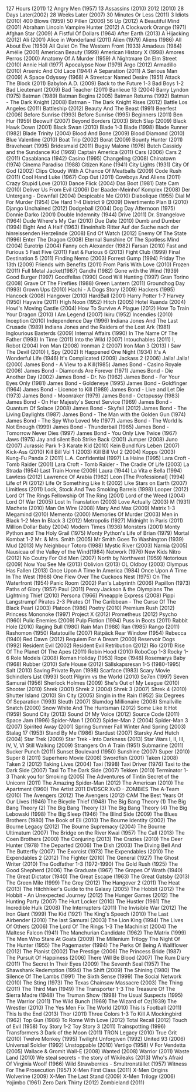 127 Hours (2011)
12 Angry Men (1957)
13 Assassins (2010)
2012 (2010)
28 Days Later(2002)
28 Weeks Later (2007)
30 Minutes Or Less (2011)
3 Idiots (2010)
400 Blows (1959)
50 Pillen (2006)
56 Up (2012)
A Beautiful Mind (2001)
Abraham Lincoln Vampire Hunter (2012)
A Clockwork Orange (1971)
Afghan Star (2009)
A Fistful Of Dollars (1964)
After Earth (2013)
A Hijacking (2012)
Ali (2001)
Alice in Wonderland (2011)
Alien (1979)
Aliens (1986)
All About Eve (1950)
All Quiet On The Western Front (1933)
Amadeus (1984)
Amélie (2001)
American Beauty (1999)
American History X (1998)
Amores Perros (2000)
Anatomy Of A Murder (1959)
A Nightmare On Elm Street (2010)
Annie Hall (1977)
Apocalypse Now (1979)
Argo (2012)
Armadillo (2010)
Arsenic And Old Lace (1944)
A Separation (2011)
A Serious Man (2009)
A Space Odyssey (1968)
A Streetcar Named Desire (1951)
Attack The Block (2011)
Babylon A.D. (2009)
Back to the Future 1-3
Bad Boys 1-2
Bad Lieutenant (2009)
Bad Teacher (2011)
Banlieue 13 (2004)
Barry Lyndon (1975)
Batman (1989)
Batman Begins (2005)
Batman Returns (1992)
Batman - The Dark Knight (2008)
Batman - The Dark Knight Rises (2012)
Battle Los Angeles (2011)
Battleship (2012)
Beauty And The Beast (1991)
Beerfest (2006)
Before Sunrise (1993)
Before Sunrise (1995)
Beginners (2011)
Ben Hur (1959)
Beowulf (2007)
Beyond Borders (2003)
Bitch Slap (2009)
Black Hawk Down (2001)
Black Swan (2010)
Blade 1-3
Blade (1998)
Blade Runner (1982)
Blade Trinity (2004)
Blood And Bone (2009)
Blood Diamond (2010)
Blue Valentine (2010)
Boat Trip (2002)
Borat (2009)
Bounty Hunter (2011)
Braveheart (1995)
Bridesmaid (2011)
Bugsy Malone (1976)
Butch Cassidy and the Sundance Kid (1969)
Captain America (2011)
Cars (2006)
Cars 2 (2011)
Casablanca (1942)
Casino (1995)
Changeling (2008)
Chinatown (1974)
Cinema Paradiso (1988)
Citizen Kane (1941)
City Lights (1931)
City Of God (2002)
Clips
Cloudy With A Chance Of Meatballs (2009)
Code Rush (2011)
Cool Hand Luke (1967)
Cop Out (2011)
Cowboys And Aliens (2011)
Crazy Stupid Love (2010)
Dance Flick (2004)
Das Boot (1981)
Date Cam (2010)
Deliver Us From Evil (2006)
Der Baader-Meinhof Komplex (2008)
Der Untergang - Downfall (2004)
Despicable Me (2010)
Diabolique (1955)
Dial M For Murder (1954)
Die Hard 1-4
District 9 (2009)
Divertimento Plan B (2010)
Django Unchained (2012)
Dodgeball (2004)
Dog Day Afternoon (1975)
Donnie Darko (2001)
Double Indemnity (1944)
Drive (2011)
Dr. Strangelove (1964)
Dude Where's My Car (2010)
Due Date (2010)
Dumb and Dumber (1994)
Eight And A Half (1963)
Eineinhalb Ritter Auf der Suche nach der hinreissenden Herzelinde (2008)
End Of Watch (2012)
Enemy Of The State (1996)
Enter The Dragon (2008)
Eternal Sunshine Of The Spotless Mind (2004)
Eurotrip (2004)
Fanny och Alexander (1982)
Farsan (2010)
Fast and Furious 5 Fast Five (2011)
Fast & Furious 6 (2013)
Fight Club (1999)
Final Destination 5 (2011)
Finding Nemo (2003)
Forrest Gump (1994)
Friday The 13th (2009)
Friends with Benefits (2011)
From Paris With Love (2010)
Frozen (2011)
Full Metal Jacket(1987)
Gandhi (1982)
Gone with the Wind (1939)
Good Burger (1997)
Goodfellas (1990)
Good Will Hunting (1997)
Gran Torino (2008)
Grave Of The Fireflies (1988)
Green Lantern (2011)
Groundhog Day (1993)
Grown Ups (2010)
Hachi - A Dogs Story (2009)
Hackers (1995)
Hancock (2008)
Hangover (2010)
HardBall (2001)
Harry Potter 1-7
Harvey (1950)
Haywire (2011)
High Noon (1952)
Hitch (2005)
Hotel Ruanda (2004)
Howl's Moving Castle (2004)
How To Survive A Plague (2012)
How To Train Your Dragon (2010)
I Am Legend (2007)
Ikiru (1952)
Incendies (2010)
Inception (2010)
Independence Day (1996)
Indiana Jones And The Last Crusade (1989)
Indiana Jones and the Raiders of the Lost Ark (1981)
Inglourious Basterds (2009)
Internal Affairs (1990)
In The Name Of The Father (1993)
In Time (2011)
Into the Wild (2007)
Intouchables (2011)
I, Robot (2004)
Iron Man (2008)
Ironman 2 (2007)
Iron Man 3 (2013)
I Saw The Devil (2010)
I, Spy (2002)
It Happened One Night (1934)
It's A Wonderful Life (1946)
It's Complicated (2009)
Jackass 2 (2006)
Jalla! Jalla! (2000)
James Bond - A View to a Kill(1985)
James Bond - Casino Royale (2006)
James Bond - Diamonds Are Forever (1971)
James Bond - Die Another Day (2002)
James Bond - Dr. No (1962)
James Bond - For Your Eyes Only (1981)
James Bond - Goldeneye (1995)
James Bond -  Goldfinger (1964)
James Bond - Licence to Kill (1989)
James Bond - Live and Let Die (1973)
James Bond - Moonraker (1979)
James Bond - Octopussy (1983)
James Bond - On Her Majesty's Secret Service (1969)
James Bond - Quantum Of Solace (2008)
James Bond - Skyfall (2012)
James Bond - The Living Daylights (1987)
James Bond - The Man with the Golden Gun (1974)
James Bond - The Spy Who Loved Me (1977)
James Bond - The World Is Not Enough (1999)
James Bond - Thunderball (1965)
James Bond - Tomorrow Never Dies (1997)
James Bond - You Only Live Twice (1967)
Jaws (1975)
Jay and silent Bob Strike Back (2001)
Jumper (2008)
Juno (2007)
Jurassic Park 1-3
Karate Kid (2010)
Kein Bund fürs Leben (2007)
Kick-Ass (2010)
Kill Bill Vol 1 (2003)
Kill Bill Vol 2 (2004)
Kopps (2003)
Kung-Fu Panda 2 (2011)
L.A. Confidential (1997)
La Haine (1995)
Lara Croft - Tomb Raider (2001)
Lara Croft - Tomb Raider - The Cradle Of Life (2003)
La Strada (1954)
Last Train Home (2009)
Laura (1944)
La Vita e Bella (1994)
Lawless (2012)
Lawrence Of Arabia (1962)
Leon [The Professional] (1994)
Life of Pi (2012)
Life Or Something Like It (2002)
Like Stars on Earth (2007)
Limitless (2011)
Lock, Stock And Two Smoking Barrels (1998)
Looper (2012)
Lord Of The Rings Fellowship Of The Ring (2001)
Lord of the Weed (2004)
Lord Of War (2005)
Lost In Translation (2003)
Love Actually (2003)
M (1931)
Machete (2010)
Man On Wire (2008)
Mary And Max (2009)
Matrix 1-3
Megamind (2010)
Memento (2000)
Memories Of Murder (2003)
Men in Black 1-2
Men In Black 3 (2012)
Metropolis (1927)
Midnight In Paris (2011)
Million Dollar Baby (2004)
Modern Times (1936)
Monsters (2001)
Monty Python and The Holy Grail (1975)
Monty Python's Life of Brian (1979)
Mortal Kombat 1-2
Mr. & Mrs. Smith (2005)
Mr Smith Goes To Washington (1939)
Mud (2013)
My Neighbour Totoro (1988)
Mystic River (2003)
Narnia (2005)
Nausicaa of the Valley of the Wind(1984)
Network (1976)
New Kids Nitro (2012)
No Coutry For Old Men (2007)
North by Northwest (1959)
Notorious (2009)
Now You See Me (2013)
Oblivion (2013)
OL
Oldboy (2003)
Olympus Has Fallen (2013)
Once Upon A Time In America (1984)
Once Upon A Time In The West (1968)
One Flew Over The Cuckoos Nest (1975)
On The Waterfront (1954)
Panic Room (2002)
Pan's Labyrinth (2006)
Papillon (1973)
Paths of Glory (1957)
Paul (2011)
Percy Jackson & the Olympians The Lightning Thief (2010)
Persona (1966)
Pineapple Express (2008)
Pippi Langstrumpf
Pirates 2-3
Pirates Of The Caribbean - The Curse Of The Black Pearl (2003)
Platoon (1986)
Poetry (2010)
Premium Rush (2012)
Princess Mononoke (1997)
Project X (2012)
Prometheus (2012)
Psycho (1960)
Pulic Enemies (2009)
Pulp Fiction (1994)
Puss in Boots (2011)
Rabbit Hole (2010)
Raging Bull (1980)
Rain Man (1988)
Ran (1985)
Rango (2011)
Rashomon (1950)
Ratatouille (2007)
Rätpäck
Rear Window (1954)
Rebecca (1940)
Red Dawn (2012)
Requiem For A Dream (2000)
Reservoir Dogs (1992)
Resident Evil (2002)
Resident Evil Retribution (2012)
Rio (2011)
Rise Of The Planet Of The Apes (2011)
Robin Hood (2010)
RoboCop 1-3
Rocky 1-6
Role Models (2008)
Roman Holiday (1953)
Rope (1948)
Rosemarys Baby (1968)
Rubber (2010)
Safe House (2012)
Sällskapsresan 1-5 (1980-1995)
Salt (2010)
Saving Private Ryan (1998)
Scarface (1983)
Scary Movie
Schindlers List (1993)
Scott Pilgrim vs the World (2010)
Se7en (1997)
Seven Samurai (1956)
Sherlock Holmes (2009)
She's Out of My League (2010)
Shooter (2010)
Shrek (2001)
Shrek 2 (2004)
Shrek 3 (2007)
Shrek 4 (2010)
Shutter Island (2010)
Sin City (2005)
Singin in the Rain (1952)
Six Degrees Of Separation (1993)
Sleuth (2007)
Slumdog Millionaire (2008)
Smallville
Snatch (2000)
Snow White And The Huntsman (2012)
Some Like It Hot (1959)
Sound City (2013)
Sound Of My Voice (2012)
Source Code (2011)
Space Jam (1996)
Spider-Man 1 (2002)
Spider-Man 2 (2004)
Spider-Man 3 (2007)
Spirited Away (2001)
Spring Summer Fall Winter And Spring (2003)
Stalag 17 (1953)
Stand By Me (1986)
Stardust (2007)
Starsky And Hutch (2004)
Star Trek (2009)
Star Trek - Into Darkness (2013)
Star Wars I, II, III, IV, V, VI
Still Walking (2009)
Strangers On A Train (1951)
Submarine (2011)
Sucker Punch (2011)
Sunset Boulevard (1950)
Sunshine (2007)
Super (2010)
Super 8 (2011)
Superhero Movie (2008)
Swordfish (2001)
Taken (2008)
Taken 2 (2012)
Taking Lives (2004)
Taxi (1998)
Taxi Driver (1976)
Taxi to the Dark Side (2007)
Taxi To The Dark Side (2007)
Tekken (2010)
Terminator 1-3
Thank you for Smoking (2005)
The Adventures of Tintin Secret of the Unicorn (2011)
The Amazing Spider-Man (2012)
The American (2010)
The Apartment (1960)
The Artist 2011 DVDSCR XviD - ZOMBiES
The A-Team (2010)
The Avengers (2012)
The Avengers (2012) CAM
The Best Years Of Our Lives (1946)
The Bicycle Thief (1948)
The Big Bang Theory (1)
The Big Bang Theory (2)
The Big Bang Theory (3)
The Big Bang Theory (4)
The Big Lebowski (1998)
The Big Sleep (1946)
The Blind Side (2009)
The Blues Brothers (1980)
The Book of Eli (2010)
The Bourne Identity (2002)
The Bourne Legacy (2012)
The Bourne Supremacy (2004)
The Bourne Ultimatum (2007)
The Bridge on the River Kwai (1957)
The Call (2013)
The Coen Brothers (2000)
The Conjuring (2013)
The Crazies (2010)
The Deer Hunter (1978)
The Departed (2006)
The Dish (2003)
The Diving Bell And The Butterfly (2007)
The Exorcist (1973)
The Expendables (2010)
The Expendables 2 (2012)
The Fighter (2010)
The General (1927)
The Ghost Writer (2010)
The Godfather 1-3 (1972-1990)
The Gold Rush (1925)
The Good Shepherd (2006)
The Graduate (1967)
The Grapes Of Wrath (1940)
The Great Dictator (1940)
The Great Escape (1963)
The Great Gatsby (2013)
The Green Mile (1999)
The Grey (2012)
The Hangover 2 (2011)
The Heat (2013)
The Hitchhiker's Guide to the Galaxy (2005)
The Hobbit (2012)
The Hobbit - An Unexpected Journey (2012)
The Hunger Games (2012)
The Hunting Party (2007)
The Hurt Locker (2010)
The Hustler (1961)
The Incredible Hulk (2008)
The Interrupters (2011)
The Invisible War (2012)
The Iron Giant (1999)
The Kid (1921)
The King's Speech (2010)
The Last Airbender (2010)
The last Samurai (2003)
The Lion King (1994)
The Lives Of Others (2006)
The Lord Of The Rings 1-3
The Machinist (2004)
The Maltese Falcon (1941)
The Manchurian Candidate (1962)
The Matrix (1999)
The Men Who Stare At Goats (2009)
The Millenium Trilogy
The Night Of The Hunter (1955)
The Pagemaster (1994)
The Perks Of Being A Wallflower (2012)
The Pianist  (2002)
The Prestige (2006)
The Princess Bride (1987)
The Pursuit Of Happiness (2006)
There Will Be Blood (2007)
The Rum Diary (2011)
The Secret In Their Eyes (2009)
The Seventh Seal (1957)
The Shawshank Redemption (1994)
The Shift (2009)
The Shining (1980)
The Silence Of The Lambs (1991)
The Sixth Sense (1999)
The Social Network (2010)
The Sting (1973)
The Texas Chainsaw Massacre (2003)
The Thing (2011)
The Third Man (1949)
The Transporter 1-3
The Treasure Of The Sierra Madre (1948)
The Truman Show (1998)
The Usual Suspects (1995)
The Warrior (2011)
The Wild Bunch (1969)
The Wizard of Oz(1939)
The Wrestler (2010)
The Yes Men Fix The World (2010)
This Is Football (2011)
This Is the End (2013)
Thor (2011)
Three Colors 1-3
To Kill A Mockingbird (1962)
Top Gun (1986)
To Rome With Love (2012)
Total Recall (2012)
Touch of Evil (1958)
Toy Story 1-2
Toy Story 3 (2011)
Trainspotting (1996)
Transformers 3 Dark of the Moon (2011)
TRON Legacy (2010)
True Grit (2010)
Twelve Monkey (1995)
Twilight
Unforgiven (1992)
United 93 (2006)
Universal Soldier (1992)
Unstoppable (2010)
Vertigo (1958)
V For Vendetta (2005)
Wallace & Gromit
Wall-E (2008)
Wanted (2008)
Warrior (2011)
Waste Land (2010)
We steal secrets - the story of Wikileaks (2013)
Who's Afraid Of Virginia Woolf (1966)
Wild Strawberries - Smultronstället (1957)
Witness For The Prosecution (1957)
X-Men First Class (2011)
X-Men Origins Wolverine (2009)
X-Men The Last Stand (2009)
X-Men Trilogy (2006)
Yojimbo (1961)
Zero Dark Thirty (2012)
Zombieland (2011)
